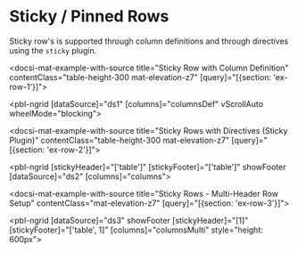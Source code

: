# Sticky / Pinned Rows

Sticky row's is supported through column definitions and through directives using the `sticky` plugin.

<docsi-mat-example-with-source title="Sticky Row with Column Definition" contentClass="table-height-300 mat-elevation-z7" [query]="[{section: 'ex-row-1'}]">
  <!--@pebula-example:ex-row-1-->
  <pbl-ngrid [dataSource]="ds1" [columns]="columnsDef" vScrollAuto wheelMode="blocking"></pbl-ngrid>
  <!--@pebula-example:ex-row-1-->
</docsi-mat-example-with-source>

<docsi-mat-example-with-source title="Sticky Rows with Directives (Sticky Plugin)" contentClass="table-height-300 mat-elevation-z7" [query]="[{section: 'ex-row-2'}]">
  <!--@pebula-example:ex-row-2-->
  <pbl-ngrid [stickyHeader]="['table']" [stickyFooter]="['table']" showFooter
             [dataSource]="ds2" [columns]="columns">
  </pbl-ngrid>
  <!--@pebula-example:ex-row-2-->
</docsi-mat-example-with-source>

<docsi-mat-example-with-source title="Sticky Rows - Multi-Header Row Setup" contentClass="mat-elevation-z7" [query]="[{section: 'ex-row-3'}]">
  <!--@pebula-example:ex-row-3-->
  <pbl-ngrid [dataSource]="ds3" showFooter [stickyHeader]="[1]" [stickyFooter]="['table', 1]" [columns]="columnsMulti" style="height: 600px"></pbl-ngrid>
  <!--@pebula-example:ex-row-3-->
</docsi-mat-example-with-source>
